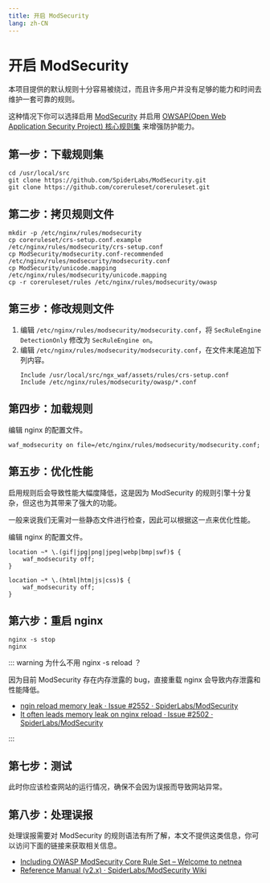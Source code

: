 ```yaml
---
title: 开启 ModSecurity
lang: zh-CN
---
```


# 开启 ModSecurity <Badge text="仅限最新的 Current 版本" type="tip"/>

本项目提供的默认规则十分容易被绕过，而且许多用户并没有足够的能力和时间去维护一套可靠的规则。

这种情况下你可以选择启用 [ModSecurity](https://github.com/SpiderLabs/ModSecurity) 并启用 [OWSAP(Open Web Application Security Project) 核心规则集](https://owasp.org/www-project-modsecurity-core-rule-set/) 来增强防护能力。


## 第一步：下载规则集

```shell
cd /usr/local/src
git clone https://github.com/SpiderLabs/ModSecurity.git
git clone https://github.com/coreruleset/coreruleset.git
```

## 第二步：拷贝规则文件

```shell
mkdir -p /etc/nginx/rules/modsecurity
cp coreruleset/crs-setup.conf.example /etc/nginx/rules/modsecurity/crs-setup.conf
cp ModSecurity/modsecurity.conf-recommended /etc/nginx/rules/modsecurity/modsecurity.conf
cp ModSecurity/unicode.mapping /etc/nginx/rules/modsecurity/unicode.mapping
cp -r coreruleset/rules /etc/nginx/rules/modsecurity/owasp
```

## 第三步：修改规则文件


1. 编辑 `/etc/nginx/rules/modsecurity/modsecurity.conf`，将 `SecRuleEngine DetectionOnly` 修改为 `SecRuleEngine on`。
2. 编辑 `/etc/nginx/rules/modsecurity/modsecurity.conf`，在文件末尾追加下列内容。
    ```
    Include /usr/local/src/ngx_waf/assets/rules/crs-setup.conf
    Include /etc/nginx/rules/modsecurity/owasp/*.conf
    ```

## 第四步：加载规则

编辑 nginx 的配置文件。

```nginx
waf_modsecurity on file=/etc/nginx/rules/modsecurity/modsecurity.conf;
```

## 第五步：优化性能

启用规则后会导致性能大幅度降低，这是因为 ModSecurity 的规则引擎十分复杂，但这也为其带来了强大的功能。

一般来说我们无需对一些静态文件进行检查，因此可以根据这一点来优化性能。

编辑 nginx 的配置文件。

```nginx
location ~* \.(gif|jpg|png|jpeg|webp|bmp|swf)$ {
    waf_modsecurity off;
}

location ~* \.(html|htm|js|css)$ {
    waf_modsecurity off;
}
```

## 第六步：重启 nginx

```shell
nginx -s stop
nginx
```

::: warning 为什么不用 nginx -s reload ？

因为目前 ModSecurity 存在内存泄露的 bug，直接重载 nginx 会导致内存泄露和性能降低。

* [ngin reload memory leak · Issue #2552 · SpiderLabs/ModSecurity](https://github.com/SpiderLabs/ModSecurity/issues/2552)
* [It often leads memory leak on nginx reload · Issue #2502 · SpiderLabs/ModSecurity](https://github.com/SpiderLabs/ModSecurity/issues/2502)

:::

## 第七步：测试

此时你应该检查网站的运行情况，确保不会因为误报而导致网站异常。

## 第八步：处理误报

处理误报需要对 ModSecurity 的规则语法有所了解，本文不提供这类信息，你可以访问下面的链接来获取相关信息。

* [Including OWASP ModSecurity Core Rule Set – Welcome to netnea](https://www.netnea.com/cms/apache-tutorial-7_including-modsecurity-core-rules/#step_7_handling_false_positives_disabling_individual_rules)
* [Reference Manual (v2.x) · SpiderLabs/ModSecurity Wiki](https://github.com/SpiderLabs/ModSecurity/wiki/Reference-Manual-%28v2.x%29)






